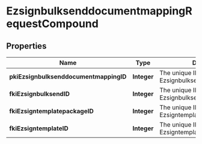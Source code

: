 

# EzsignbulksenddocumentmappingRequestCompound

## Properties

Name | Type | Description | Notes
------------ | ------------- | ------------- | -------------
**pkiEzsignbulksenddocumentmappingID** | **Integer** | The unique ID of the Ezsignbulksenddocumentmapping. |  [optional]
**fkiEzsignbulksendID** | **Integer** | The unique ID of the Ezsignbulksend | 
**fkiEzsigntemplatepackageID** | **Integer** | The unique ID of the Ezsigntemplatepackage |  [optional]
**fkiEzsigntemplateID** | **Integer** | The unique ID of the Ezsigntemplate |  [optional]




